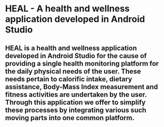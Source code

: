 # HEAL - A health and wellness application developed in Android Studio

## HEAL is a health and wellness application developed in Android Studio for the cause of providing a single health monitoring platform for the daily physical needs of the user. These needs pertain to calorific intake, dietary assistance, Body-Mass Index measurement and fitness activities are undertaken by the user. Through this application we offer to simplify these processes by integrating various such moving parts into one common platform. 
